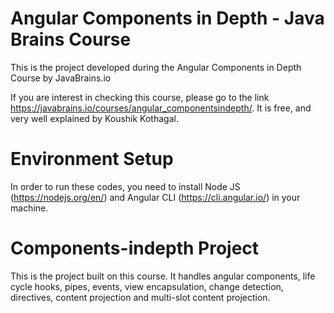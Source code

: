 # Angular Components in Depth - Java Brains Course
This is the project developed during the Angular Components in Depth Course by JavaBrains.io 

If you are interest in checking this course, please go to the link https://javabrains.io/courses/angular_componentsindepth/. It is free, and very well explained by Koushik Kothagal.

# Environment Setup

In order to run these codes, you need to install Node JS (https://nodejs.org/en/) and Angular CLI (https://cli.angular.io/) in your machine.

# Components-indepth Project

This is the project built on this course. It handles angular components, life cycle hooks, pipes, events, view encapsulation, change detection, directives, content projection and multi-slot content projection.
